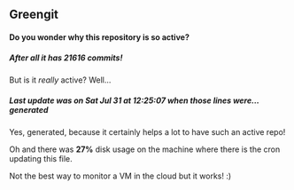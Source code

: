## Greengit

#### Do you wonder why this repository is so active?

##### After all it has 21616 commits!

But is it *really* active? Well...

##### Last update was on Sat Jul 31 at 12:25:07 when those lines were... generated

Yes, generated, because it certainly helps a lot to have such an active repo!

Oh and there was **27%** disk usage on the machine
where there is the cron updating this file.

Not the best way to monitor a VM in the cloud but it works! :)
